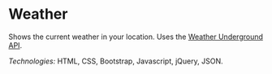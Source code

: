 # Weather

Shows the current weather in your location. Uses the [Weather Underground API](https://wunderground.com).

*Technologies:* HTML, CSS, Bootstrap, Javascript, jQuery, JSON.
